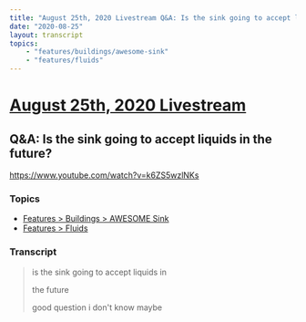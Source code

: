 ```yaml
---
title: "August 25th, 2020 Livestream Q&A: Is the sink going to accept liquids in the future?"
date: "2020-08-25"
layout: transcript
topics:
    - "features/buildings/awesome-sink"
    - "features/fluids"
---
```

# [August 25th, 2020 Livestream](../2020-08-25.md)
## Q&A: Is the sink going to accept liquids in the future?
https://www.youtube.com/watch?v=k6ZS5wzlNKs

### Topics
* [Features > Buildings > AWESOME Sink](../topics/features/buildings/awesome-sink.md)
* [Features > Fluids](../topics/features/fluids.md)

### Transcript

> is the sink going to accept liquids in
>
> the future
>
> good question i don't know maybe
